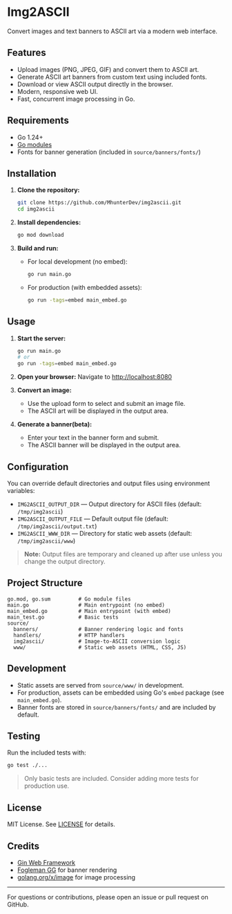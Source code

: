 # Img2ASCII

Convert images and text banners to ASCII art via a modern web interface.

## Features
- Upload images (PNG, JPEG, GIF) and convert them to ASCII art.
- Generate ASCII art banners from custom text using included fonts.
- Download or view ASCII output directly in the browser.
- Modern, responsive web UI.
- Fast, concurrent image processing in Go.

## Requirements
- Go 1.24+
- [Go modules](https://golang.org/doc/go1.11#modules)
- Fonts for banner generation (included in `source/banners/fonts/`)

## Installation

1. **Clone the repository:**

   ```sh
   git clone https://github.com/MhunterDev/img2ascii.git
   cd img2ascii
   ```

2. **Install dependencies:**

   ```sh
   go mod download
   ```

3. **Build and run:**

   - For local development (no embed):

     ```sh
     go run main.go
     ```

   - For production (with embedded assets):

     ```sh
     go run -tags=embed main_embed.go
     ```

## Usage

1. **Start the server:**

   ```sh
   go run main.go
   # or
   go run -tags=embed main_embed.go
   ```

2. **Open your browser:**
   Navigate to [http://localhost:8080](http://localhost:8080)

3. **Convert an image:**
   - Use the upload form to select and submit an image file.
   - The ASCII art will be displayed in the output area.

4. **Generate a banner(beta):** 
   - Enter your text in the banner form and submit.
   - The ASCII banner will be displayed in the output area.

## Configuration

You can override default directories and output files using environment variables:
- `IMG2ASCII_OUTPUT_DIR` — Output directory for ASCII files (default: `/tmp/img2ascii`)
- `IMG2ASCII_OUTPUT_FILE` — Default output file (default: `/tmp/img2ascii/output.txt`)
- `IMG2ASCII_WWW_DIR` — Directory for static web assets (default: `/tmp/img2ascii/www`)

> **Note:** Output files are temporary and cleaned up after use unless you change the output directory.

## Project Structure

```
go.mod, go.sum         # Go module files
main.go                # Main entrypoint (no embed)
main_embed.go          # Main entrypoint (with embed)
main_test.go           # Basic tests
source/
  banners/             # Banner rendering logic and fonts
  handlers/            # HTTP handlers
  img2ascii/           # Image-to-ASCII conversion logic
  www/                 # Static web assets (HTML, CSS, JS)
```

## Development
- Static assets are served from `source/www/` in development.
- For production, assets can be embedded using Go's `embed` package (see `main_embed.go`).
- Banner fonts are stored in `source/banners/fonts/` and are included by default.

## Testing
Run the included tests with:

```sh
go test ./...
```
> Only basic tests are included. Consider adding more tests for production use.

## License
MIT License. See [LICENSE](LICENSE) for details.

## Credits
- [Gin Web Framework](https://github.com/gin-gonic/gin)
- [Fogleman GG](https://github.com/fogleman/gg) for banner rendering
- [golang.org/x/image](https://pkg.go.dev/golang.org/x/image) for image processing

---

For questions or contributions, please open an issue or pull request on GitHub.
